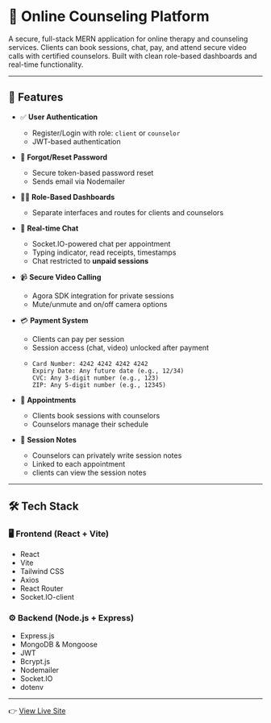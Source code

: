 # 🧠 Online Counseling Platform

A secure, full-stack MERN application for online therapy and counseling services. Clients can book sessions, chat, pay, and attend secure video calls with certified counselors. Built with clean role-based dashboards and real-time functionality.

---

## 🚀 Features

- ✅ **User Authentication**
  - Register/Login with role: `client` or `counselor`
  - JWT-based authentication

- 🔐 **Forgot/Reset Password**
  - Secure token-based password reset
  - Sends email via Nodemailer

- 🧑‍⚕️ **Role-Based Dashboards**
  - Separate interfaces and routes for clients and counselors

- 💬 **Real-time Chat**
  - Socket.IO-powered chat per appointment
  - Typing indicator, read receipts, timestamps
  - Chat restricted to **unpaid sessions**

- 📹 **Secure Video Calling**
  - Agora SDK integration for private sessions
  - Mute/unmute and on/off camera options

- 💳 **Payment System**
  - Clients can pay per session
  - Session access (chat, video) unlocked after payment
  -     Card Number: 4242 4242 4242 4242
        Expiry Date: Any future date (e.g., 12/34)
        CVC: Any 3-digit number (e.g., 123)
        ZIP: Any 5-digit number (e.g., 12345)

- 📅 **Appointments**
  - Clients book sessions with counselors
  - Counselors manage their schedule

- 📝 **Session Notes**
  - Counselors can privately write session notes
  - Linked to each appointment
  - clients can view the session notes
 
---

## 🛠 Tech Stack

### 🖥️ Frontend (React + Vite)

- React
- Vite
- Tailwind CSS
- Axios
- React Router
- Socket.IO-client

### ⚙️ Backend (Node.js + Express)

- Express.js
- MongoDB & Mongoose
- JWT
- Bcrypt.js
- Nodemailer
- Socket.IO
- dotenv

---

👉 [View Live Site](https://wellmindcounseling.netlify.app/)


